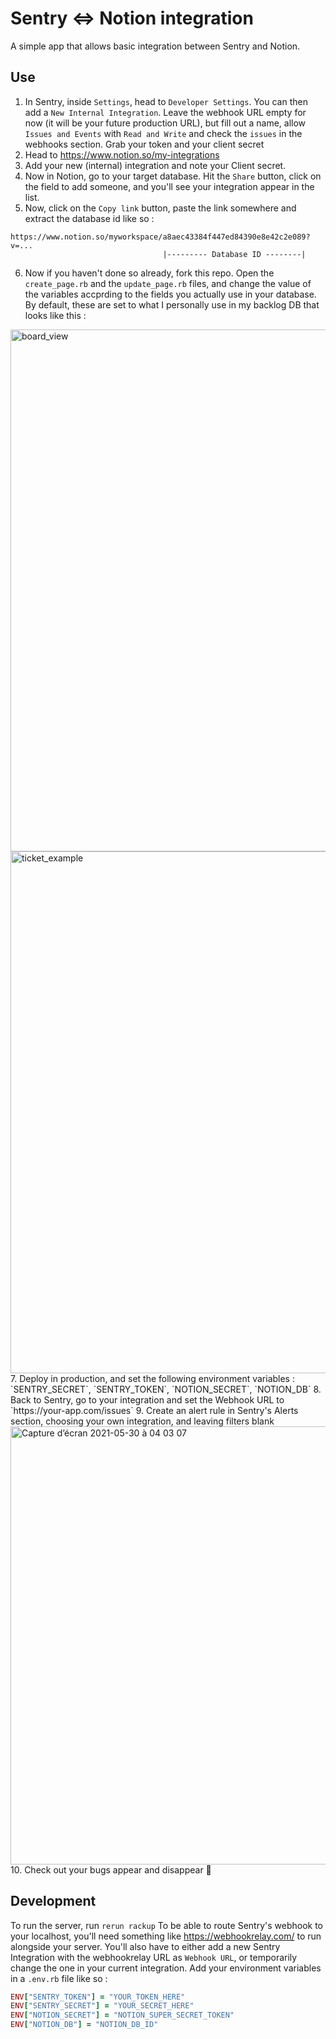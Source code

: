 # Sentry <=> Notion integration

A simple app that allows basic integration between Sentry and Notion.

## Use

1. In Sentry, inside `Settings`, head to `Developer Settings`. You can then add a `New Internal Integration`.
Leave the webhook URL empty for now (it will be your future production URL), but fill out a name, allow `Issues and Events` with `Read and Write` and check the `issues` in the webhooks section.
Grab your token and your client secret
2. Head to https://www.notion.so/my-integrations
3. Add your new (internal) integration and note your Client secret.
4. Now in Notion, go to your target database. Hit the `Share` button, click on the field to add someone, and you'll see your integration appear in the list.
5. Now, click on the `Copy link` button, paste the link somewhere and extract the database id like so :
```
https://www.notion.so/myworkspace/a8aec43384f447ed84390e8e42c2e089?v=...
                                  |--------- Database ID --------|
```
6. Now if you haven't done so already, fork this repo. Open the `create_page.rb` and the `update_page.rb` files, and change the value of the variables accprding to the fields you actually use in your database. By default, these are set to what I personally use in my backlog DB that looks like this :
<img width="835" alt="board_view" src="https://user-images.githubusercontent.com/38864576/120089450-c1295300-c0fa-11eb-8813-c9f94a32aa85.png">
<img width="835" alt="ticket_example" src="https://user-images.githubusercontent.com/38864576/120089452-c4bcda00-c0fa-11eb-9ae5-78dc37f882b4.png">
7. Deploy in production, and set the following environment variables : `SENTRY_SECRET`, `SENTRY_TOKEN`, `NOTION_SECRET`, `NOTION_DB`
8. Back to Sentry, go to your integration and set the Webhook URL to `https://your-app.com/issues`
9. Create an alert rule in Sentry's Alerts section, choosing your own integration, and leaving filters blank
<img width="701" alt="Capture d’écran 2021-05-30 à 04 03 07" src="https://user-images.githubusercontent.com/38864576/120089556-f2565300-c0fb-11eb-878d-d7b3697f855c.png">
10. Check out your bugs appear and disappear 🦟

## Development

To run the server, run `rerun rackup`
To be able to route Sentry's webhook to your localhost, you'll need something like https://webhookrelay.com/ to run alongside your server. You'll also have to either add a new Sentry Integration with the webhookrelay URL as `Webhook URL`, or temporarily change the one in your current integration.
Add your environment variables in a `.env.rb` file like so :
```ruby
ENV["SENTRY_TOKEN"] = "YOUR_TOKEN_HERE"
ENV["SENTRY_SECRET"] = "YOUR_SECRET_HERE"
ENV["NOTION_SECRET"] = "NOTION_SUPER_SECRET_TOKEN"
ENV["NOTION_DB"] = "NOTION_DB_ID"
```
